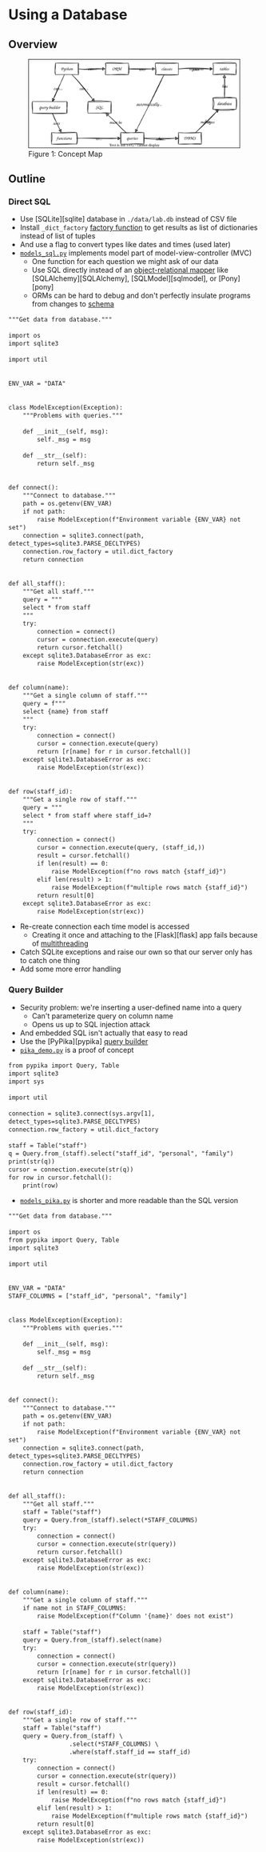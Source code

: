 # Using a Database

<p id="terms"></p>

## Overview

<figure id="db-concept-map">
  <img src="db_concept_map.svg" alt="concept map of database interaction in Python"/>
  <figcaption>Figure 1: Concept Map</figcaption>
</figure>

## Outline

### Direct SQL

-   Use [SQLite][sqlite] database in `./data/lab.db` instead of CSV file
-   Install `_dict_factory` [factory function](g:factory-function)
    to get results as list of dictionaries instead of list of tuples
-   And use a flag to convert types like dates and times (used later)
-   [`models_sql.py`](./models_sql.py) implements model part of model-view-controller (MVC)
    -   One function for each question we might ask of our data
    -   Use SQL directly instead of an [object-relational mapper](g:orm)
        like [SQLAlchemy][SQLAlchemy], [SQLModel][sqlmodel], or [Pony][pony]
    -   ORMs can be hard to debug and don't perfectly insulate programs from changes to [schema](g:db-schema)

```{data-file="models_sql.py"}
"""Get data from database."""

import os
import sqlite3

import util


ENV_VAR = "DATA"


class ModelException(Exception):
    """Problems with queries."""

    def __init__(self, msg):
        self._msg = msg

    def __str__(self):
        return self._msg


def connect():
    """Connect to database."""
    path = os.getenv(ENV_VAR)
    if not path:
        raise ModelException(f"Environment variable {ENV_VAR} not set")
    connection = sqlite3.connect(path, detect_types=sqlite3.PARSE_DECLTYPES)
    connection.row_factory = util.dict_factory
    return connection


def all_staff():
    """Get all staff."""
    query = """
    select * from staff
    """
    try:
        connection = connect()
        cursor = connection.execute(query)
        return cursor.fetchall()
    except sqlite3.DatabaseError as exc:
        raise ModelException(str(exc))


def column(name):
    """Get a single column of staff."""
    query = f"""
    select {name} from staff
    """
    try:
        connection = connect()
        cursor = connection.execute(query)
        return [r[name] for r in cursor.fetchall()]
    except sqlite3.DatabaseError as exc:
        raise ModelException(str(exc))


def row(staff_id):
    """Get a single row of staff."""
    query = """
    select * from staff where staff_id=?
    """
    try:
        connection = connect()
        cursor = connection.execute(query, (staff_id,))
        result = cursor.fetchall()
        if len(result) == 0:
            raise ModelException(f"no rows match {staff_id}")
        elif len(result) > 1:
            raise ModelException(f"multiple rows match {staff_id}")
        return result[0]
    except sqlite3.DatabaseError as exc:
        raise ModelException(str(exc))
```

-   Re-create connection each time model is accessed
    -   Creating it once and attaching to the [Flask][flask] app fails because of [multithreading](g:multithreading)
-   Catch SQLite exceptions and raise our own so that our server only has to catch one thing
-   Add some more error handling

### Query Builder

-   Security problem: we're inserting a user-defined name into a query
    -   Can't parameterize query on column name
    -   Opens us up to SQL injection attack
-   And embedded SQL isn't actually that easy to read
-   Use the [PyPika][pypika] [query builder](g:query-builder)
-   [`pika_demo.py`](./pika_demo.py) is a proof of concept

```{data-file="pika_demo.py"}
from pypika import Query, Table
import sqlite3
import sys

import util

connection = sqlite3.connect(sys.argv[1], detect_types=sqlite3.PARSE_DECLTYPES)
connection.row_factory = util.dict_factory

staff = Table("staff")
q = Query.from_(staff).select("staff_id", "personal", "family")
print(str(q))
cursor = connection.execute(str(q))
for row in cursor.fetchall():
    print(row)
```

-   [`models_pika.py`](./models_pika.py) is shorter and more readable than the SQL version

```{data-file="models_pika.py"}
"""Get data from database."""

import os
from pypika import Query, Table
import sqlite3

import util


ENV_VAR = "DATA"
STAFF_COLUMNS = ["staff_id", "personal", "family"]


class ModelException(Exception):
    """Problems with queries."""

    def __init__(self, msg):
        self._msg = msg

    def __str__(self):
        return self._msg


def connect():
    """Connect to database."""
    path = os.getenv(ENV_VAR)
    if not path:
        raise ModelException(f"Environment variable {ENV_VAR} not set")
    connection = sqlite3.connect(path, detect_types=sqlite3.PARSE_DECLTYPES)
    connection.row_factory = util.dict_factory
    return connection


def all_staff():
    """Get all staff."""
    staff = Table("staff")
    query = Query.from_(staff).select(*STAFF_COLUMNS)
    try:
        connection = connect()
        cursor = connection.execute(str(query))
        return cursor.fetchall()
    except sqlite3.DatabaseError as exc:
        raise ModelException(str(exc))


def column(name):
    """Get a single column of staff."""
    if name not in STAFF_COLUMNS:
        raise ModelException(f"Column '{name}' does not exist")

    staff = Table("staff")
    query = Query.from_(staff).select(name)
    try:
        connection = connect()
        cursor = connection.execute(str(query))
        return [r[name] for r in cursor.fetchall()]
    except sqlite3.DatabaseError as exc:
        raise ModelException(str(exc))


def row(staff_id):
    """Get a single row of staff."""
    staff = Table("staff")
    query = Query.from_(staff) \
                 .select(*STAFF_COLUMNS) \
                 .where(staff.staff_id == staff_id)
    try:
        connection = connect()
        cursor = connection.execute(str(query))
        result = cursor.fetchall()
        if len(result) == 0:
            raise ModelException(f"no rows match {staff_id}")
        elif len(result) > 1:
            raise ModelException(f"multiple rows match {staff_id}")
        return result[0]
    except sqlite3.DatabaseError as exc:
        raise ModelException(str(exc))
```
